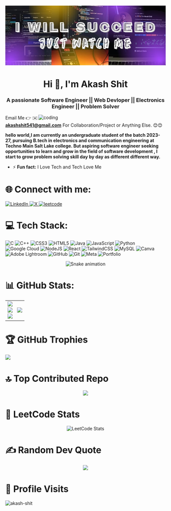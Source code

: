 ![logo](https://github.com/akash-shit/akash-shit/blob/main/github%20banner.jpg)

<h1 align="center">Hi 👋, I'm Akash Shit</h1>
<h3 align="center">A passionate Software Engineer || Web Devloper || Electronics Engineer || Problem Solver</h3>

<img align="right" alt="coding" width="400" src="https://user-images.githubusercontent.com/55389276/140866485-8fb1c876-9a8f-4d6a-98dc-08c4981eaf70.gif">

Email Me 👉 ✉️ **akashshit541@gmail.com** For Collaboration/Project or Anything Else. 😊😊

**hello world,I am currently an undergraduate student of the batch 2023-27, pursuing B.tech in electronics and communication engineering at Techno Main Salt Lake college. 
But aspiring software engineer seeking opportunities to learn and grow in the field of software development , I start to grow problem solving skill day by day as different different way.**
- ⚡ **Fun fact:** I Love Tech and Tech Love Me

# ​🌐 Connect with me:

<a href="https://linkedin.com/in/akash-shit-680315289" target="_blank">
  <img src="https://cdn.jsdelivr.net/gh/devicons/devicon/icons/linkedin/linkedin-original.svg" alt="LinkedIn" width="30" height="30"/>
</a>
<a href="https://x.com/akash31_2004" target="_blank">
  <img src="https://imgs.search.brave.com/_47QEAi8cqOAPmMDCV4XDJ0hb45th2neFe0TrItGulg/rs:fit:860:0:0:0/g:ce/aHR0cHM6Ly9pbWFn/ZXMuc2Vla2xvZ28u/Y29tL2xvZ28tcG5n/LzQ5LzMvdHdpdHRl/ci14LWxvZ28tcG5n/X3NlZWtsb2dvLTQ5/MjM5NS5wbmc" alt="X" width="30" height="30"/>
</a>
<a href="https://leetcode.com/u/code_sky/" target="_blank">
  <img src="https://imgs.search.brave.com/aMMN-NHgMgl5kie_BeVM_A9HoJNGneIbjjwt5lfbWiU/rs:fit:860:0:0:0/g:ce/aHR0cHM6Ly9pY29u/YXBlLmNvbS93cC1j/b250ZW50L3BuZ19s/b2dvX3ZlY3Rvci9s/ZWV0Y29kZS1sb2dv/LXdoaXRlLW5vLXRl/eHQucG5n" alt="leetcode" width="30" height="30"/>
</a>

# 💻 Tech Stack:
![C](https://img.shields.io/badge/c-%2300599C.svg?style=for-the-badge&logo=c&logoColor=white) ![C++](https://img.shields.io/badge/c++-%2300599C.svg?style=for-the-badge&logo=c%2B%2B&logoColor=white) ![CSS3](https://img.shields.io/badge/css3-%231572B6.svg?style=for-the-badge&logo=css3&logoColor=white) ![HTML5](https://img.shields.io/badge/html5-%23E34F26.svg?style=for-the-badge&logo=html5&logoColor=white) ![Java](https://img.shields.io/badge/java-%23ED8B00.svg?style=for-the-badge&logo=openjdk&logoColor=white) ![JavaScript](https://img.shields.io/badge/javascript-%23323330.svg?style=for-the-badge&logo=javascript&logoColor=%23F7DF1E) ![Python](https://img.shields.io/badge/python-3670A0?style=for-the-badge&logo=python&logoColor=ffdd54) ![Google Cloud](https://img.shields.io/badge/GoogleCloud-%234285F4.svg?style=for-the-badge&logo=google-cloud&logoColor=white) ![NodeJS](https://img.shields.io/badge/node.js-6DA55F?style=for-the-badge&logo=node.js&logoColor=white) ![React](https://img.shields.io/badge/react-%2320232a.svg?style=for-the-badge&logo=react&logoColor=%2361DAFB) ![TailwindCSS](https://img.shields.io/badge/tailwindcss-%2338B2AC.svg?style=for-the-badge&logo=tailwind-css&logoColor=white) ![MySQL](https://img.shields.io/badge/mysql-4479A1.svg?style=for-the-badge&logo=mysql&logoColor=white) ![Canva](https://img.shields.io/badge/Canva-%2300C4CC.svg?style=for-the-badge&logo=Canva&logoColor=white) ![Adobe Lightroom](https://img.shields.io/badge/Adobe%20Lightroom-31A8FF.svg?style=for-the-badge&logo=Adobe%20Lightroom&logoColor=white) ![GitHub](https://img.shields.io/badge/github-%23121011.svg?style=for-the-badge&logo=github&logoColor=white) ![Git](https://img.shields.io/badge/git-%23F05033.svg?style=for-the-badge&logo=git&logoColor=white) ![Meta](https://img.shields.io/badge/Meta-%230467DF.svg?style=for-the-badge&logo=Meta&logoColor=white) ![Portfolio](https://img.shields.io/badge/Portfolio-%23000000.svg?style=for-the-badge&logo=firefox&logoColor=#FF7139)

<!-- Snake Game Repo View -->

<div align="center">
  <img src="https://profile-readme-generator.com/assets/snake.svg" alt="Snake animation" />
</div>

# 📊 GitHub Stats:

<table>
  <tr>
    <td>
      <img src="https://github-readme-stats.vercel.app/api?username=akash-shit&theme=dark&hide_border=false&include_all_commits=true&count_private=false" /><br/>
      <img src="https://nirzak-streak-stats.vercel.app/?user=akash-shit&theme=dark&hide_border=false" /><br/>
      <img src="https://github-readme-stats.vercel.app/api/top-langs/?username=akash-shit&theme=dark&hide_border=false&include_all_commits=true&count_private=false&layout=compact" />
    </td>
    <td>
      <img src="https://camo.githubusercontent.com/15857bd385b12298e036391e6b9644e481eb0903f46311126cb5f571df2b3686/68747470733a2f2f77686f736172676879612e6e65746c6966792e6170702f636f6e74656e742f67697068792e676966" width="400"/>
    </td>
  </tr>
</table>

# 🏆 GitHub Trophies

![](https://github-profile-trophy.vercel.app/?username=akash-shit&theme=radical&no-frame=false&no-bg=true&margin-w=4)

# 🔝 Top Contributed Repo

<div align="center">  

![](https://github-contributor-stats.vercel.app/api?username=akash-shit&limit=5&theme=dark&combine_all_yearly_contributions=true)

</div>

# 🎯 LeetCode Stats

<div align="center">  
  
![LeetCode Stats](https://leetcard.jacoblin.cool/code_sky?theme=dark&font=montserrat&radius=6)  

</div> 
 
# ✍️ Random Dev Quote  

<div align="center">
  
![](https://quotes-github-readme.vercel.app/api?type=horizontal&theme=radical)

</div>

# 👀 Profile Visits
<p align="left">
  <img src="https://komarev.com/ghpvc/?username=akash-shit&label=Visitors&color=blueviolet&style=plastic" alt="akash-shit" />
</p>


